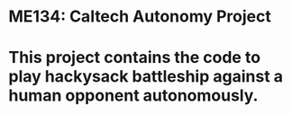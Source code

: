 # ME134: Caltech Autonomy Project
# This project contains the code to play hackysack battleship against a human opponent autonomously.
